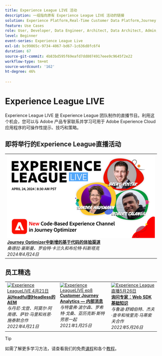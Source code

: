 ```yaml
---
title: Experience League LIVE 活动
description: 一组指向原有 Experience League LIVE 活动的链接
solution: Experience Platform,Real-Time Customer Data Platform,Journey Optimizer,Experience Manager,Target,Audience Manager,Analytics
feature: Use Cases
role: User, Developer, Data Engineer, Architect, Data Architect, Admin, Leader
level: Beginner
event-series: Experience League Live
exl-id: bc99865c-9734-4067-bd67-1c636d8fc6f4
duration: 67
source-git-commit: 4b83bd595f69eafd7dd8074917eee9c9645f2e22
workflow-type: tm+mt
source-wordcount: '162'
ht-degree: 46%

---
```


# Experience League LIVE

Experience League LIVE 是 Experience League 团队制作的直播节目。利用这个机会，您可以与 Adobe 产品专家联系并学习可用于 Adobe Experience Cloud 应用程序的可操作性提示、技巧和策略。

<div id="upcoming-events">

## 即将举行的Experience League直播活动

<table>
<tr>

<td style="vertical-align: top;"><a href="episodes/exl-live-episode-04-24-24.md">
      <img alt="Experience LeagueLIVE 4月21日" src="episodes/assets/WebBanner-Apr24-2024.jpg">
    </a>
    <div>
      <a href="/help/experience-league-live/episodes/exl-live-episode-04-18-24.md">
        <strong>Journey Optimizer中新增的基于代码的体验渠道</strong>
      </a>
      <br/><em>桑德拉·豪斯曼、罗伯特·卡兰久和布伦特·科斯塔克</em>
      <br/><em>2024年4月24日</em>
    </div>
  </td>
</tr>
</table>


</div>

<div id="recs-overview-body-1"></div>
<div id="recs-overview-body-2"></div>
<div id="recs-overview-body-3"></div>
<div id="recs-overview-body-4"></div>
<div id="recs-overview-body-5"></div>
<div id="recs-overview-body-6"></div>

<div id="past-events">


</div>

## 员工精选

<table style="max-width: 1214px;">

<tr>
  <td style="vertical-align: top;"><a href="episodes/exl-live-episode-04-21-22.md">
      <img alt="Experience LeagueLIVE 4月21日" src="assets/youtube-thumbnails/april-21-yt.jpg">
    </a>
    <div>
      <a href="/help/experience-league-live/episodes/exl-live-episode-04-21-22.md">
        <strong>从Headful到Headless的AEM</strong>
      </a>
      <br/><em>与丹尼·戈登、阿莫尔·阿南德、萨钦·马里和肖恩·施泰默合作</em>
      <br/><em>2022年4月21日</em>
    </div>
  </td>

<td style="vertical-align: top;">
    <a href="episodes/exl-live-episode-08.md">
      <img alt="Experience LeagueLIVE ep8" src="./assets/youtube-thumbnails/jan-25-yt.jpg">
    </a>
    <div>
      <a href="episodes/exl-live-episode-08.md"><strong>Customer Journey Analytics — 内部消息</strong></a>
      <br/><em>与特雷弗·波尔森、罗希特·戈桑、亚历克斯·斯特劳恩一起</em>
      <br/><em>2021年1月25日</em>
    </div>
  </td>

<td style="vertical-align: top;">
    <a href="episodes/exl-live-episode-05-26-22.md">
      <img alt="Experience League直播5月26日" src="assets/May26_exl_live_banner_web_1920_WebBanner.png">
    </a>
    <div>
      <a href="episodes/exl-live-episode-05-26-22.md">
        <strong>询问专家：Web SDK基础知识</strong>
      </a>
      <br/><em>与鲁迪·舒姆伯特、杰夫·查辛和埃里克·马蒂索夫合作</em>
      <br/><em>2022年5月26日</em>
    </div>
  </td>
  </tr>

</table>


>[!TIP]
>
>如需了解更多学习方法，请查看我们的免费[课程](https://experienceleague.adobe.com/#dashboard/learning)和各个[教程](https://experienceleague.adobe.com/docs/home-tutorials.html?lang=zh-Hans)。
